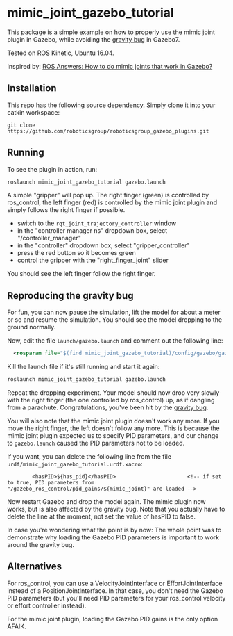 mimic_joint_gazebo_tutorial
===========================

This package is a simple example on how to properly use the mimic joint plugin
in Gazebo, while avoiding the [gravity
bug](https://github.com/ros-simulation/gazebo_ros_pkgs/issues/612) in Gazebo7.

Tested on ROS Kinetic, Ubuntu 16.04.

Inspired by: [ROS Answers: How to do mimic joints that work in Gazebo?](https://answers.ros.org/question/283537/how-to-do-mimic-joints-that-work-in-gazebo/?answer=283550#post-id-283550)

Installation
------------

This repo has the following source dependency. Simply clone it into your catkin workspace:

    git clone https://github.com/roboticsgroup/roboticsgroup_gazebo_plugins.git


Running
-------

To see the plugin in action, run:

```bash
roslaunch mimic_joint_gazebo_tutorial gazebo.launch
```

A simple "gripper" will pop up. The right finger (green) is controlled by
ros_control, the left finger (red) is controlled by the mimic joint plugin and
simply follows the right finger if possible.

* switch to the `rqt_joint_trajectory_controller` window
* in the "controller manager ns" dropdown box, select "/controller_manager"
* in the "controller" dropdown box, select "gripper_controller"
* press the red button so it becomes green
* control the gripper with the "right_finger_joint" slider

You should see the left finger follow the right finger.


Reproducing the gravity bug
---------------------------

For fun, you can now pause the simulation, lift the model for about a meter or
so and resume the simulation. You should see the model dropping to the ground
normally.

Now, edit the file `launch/gazebo.launch` and comment out the following line:

```xml
  <rosparam file="$(find mimic_joint_gazebo_tutorial)/config/gazebo/gazebo_controller.yaml" command="load" />
```

Kill the launch file if it's still running and start it again:

```bash
roslaunch mimic_joint_gazebo_tutorial gazebo.launch
```

Repeat the dropping experiment. Your model should now drop very slowly with the
right finger (the one controlled by ros_control) up, as if dangling from a
parachute. Congratulations, you've been hit by the [gravity
bug](https://github.com/ros-simulation/gazebo_ros_pkgs/issues/612).

You will also note that the mimic joint plugin doesn't work any more. If you
move the right finger, the left doesn't follow any more. This is because the
mimic joint plugin expected us to specify PID parameters, and our change to
`gazebo.launch` caused the PID parameters not to be loaded.

If you want, you can delete the following line from the file `urdf/mimic_joint_gazebo_tutorial.urdf.xacro`:

```
        <hasPID>${has_pid}</hasPID>                       <!-- if set to true, PID parameters from "/gazebo_ros_control/pid_gains/${mimic_joint}" are loaded -->
```

Now restart Gazebo and drop the model again. The mimic plugin now works, but is
also affected by the gravity bug. Note that you actually have to delete the
line at the moment, not set the value of hasPID to false.

In case you're wondering what the point is by now: The whole point was to
demonstrate why loading the Gazebo PID parameters is important to work around
the gravity bug.


Alternatives
------------

For ros_control, you can use a VelocityJointInterface or EffortJointInterface
instead of a PositionJointInterface. In that case, you don't need the Gazebo
PID parameters (but you'll need PID parameters for your ros_control velocity or
effort controller instead).

For the mimic joint plugin, loading the Gazebo PID gains is the only option AFAIK.
